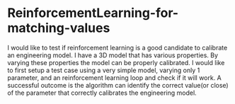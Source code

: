# ReinforcementLearning-for-matching-values
I would like to test if reinforcement learning is a good candidate to calibrate an engineering model. I have a 3D model that has various properties. By varying these properties the model can be properly calibrated. I would like to first setup a test case using a very simple model, varying only 1 parameter, and an reinforcement learning loop and check if it will work.   A successful outcome is the algorithm can identify the correct value(or close) of the parameter that correctly calibrates the engineering model.
